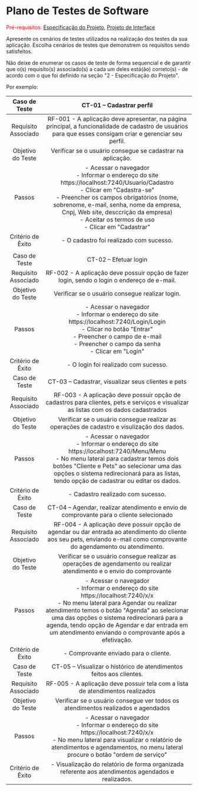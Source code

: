 # Plano de Testes de Software

<span style="color:red">Pré-requisitos: <a href="2-Especificação do Projeto.md"> Especificação do Projeto</a></span>, <a href="3-Projeto de Interface.md"> Projeto de Interface</a>

Apresente os cenários de testes utilizados na realização dos testes da sua aplicação. Escolha cenários de testes que demonstrem os requisitos sendo satisfeitos.

Não deixe de enumerar os casos de teste de forma sequencial e de garantir que o(s) requisito(s) associado(s) a cada um deles está(ão) correto(s) - de acordo com o que foi definido na seção "2 - Especificação do Projeto". 

Por exemplo:
 
| **Caso de Teste** 	| **CT-01 – Cadastrar perfil** 	|
|:---:	|:---:	|
|	Requisito Associado 	| RF-001 - A aplicação deve apresentar, na página principal, a funcionalidade de cadastro de usuários para que esses consigam criar e gerenciar seu perfil. |
| Objetivo do Teste 	| Verificar se o usuário consegue se cadastrar na aplicação. |
| Passos 	| - Acessar o navegador <br> - Informar o endereço do site https://localhost:7240/Usuario/Cadastro <br> - Clicar em "Cadastra-se" <br> - Preencher os campos obrigatórios (nome, sobrenome, e-mail, senha, nome da empresa, Cnpj, Web site, desccrição da empresa) <br> - Aceitar os termos de uso <br> - Clicar em "Cadastrar" |
|Critério de Êxito | - O cadastro foi realizado com sucesso. |
|  	|  	|
| Caso de Teste 	| CT-02 – Efetuar login	|
|Requisito Associado | RF-002	- A aplicação deve possuir opção de fazer login, sendo o login o endereço de e-mail. |
| Objetivo do Teste 	| Verificar se o usuário consegue realizar login. |
| Passos 	| - Acessar o navegador <br> - Informar o endereço do site https://localhost:7240/Login/Login<br> - Clicar no botão "Entrar" <br> - Preencher o campo de e-mail <br> - Preencher o campo da senha <br> - Clicar em "Login" |
|Critério de Êxito | - O login foi realizado com sucesso. |
| Caso de Teste 	| CT-03 – Cadastrar, visualizar seus clientes e pets 	|
|Requisito Associado | RF-003	- A aplicação deve possuir opção de cadastros para clientes, pets e serviços e visualizar as listas com os dados cadastrados|
| Objetivo do Teste 	| Verificar se o usuário consegue realizar as operações de cadastro e visulização dos dados. |
| Passos 	| - Acessar o navegador <br> - Informar o endereço do site https://localhost:7240/Menu/Menu<br> - No menu lateral para cadastrar temos dois botões "Cliente e Pets" ao selecionar uma das opções o sistema redirecionará para as listas, tendo opção de cadastrar ou editar os dados.|
|Critério de Êxito | - Cadastro realizado com sucesso. |
| Caso de Teste 	| CT-04 – Agendar, realizar atendimento e envio de comprovante para o cliente selecionado  |
|Requisito Associado | RF-004	- A aplicação deve possuir opção de agendar ou dar entrada ao atendimento do cliente aos seu pets, enviando e-mail como comprovante do agendamento ou atendimento.|
| Objetivo do Teste 	| Verificar se o usuário consegue realizar as operações de agendamento ou realizar atendimento e o envio do comprovante |
| Passos 	| - Acessar o navegador <br> - Informar o endereço do site https://localhost:7240/x/x<br> - No menu lateral para Agendar ou realizar atendimento temos o botão "Agenda" ao selecionar uma das opções o sistema redirecionará para a agenda, tendo opção de Agendar e dar entrada em um atendimento enviando o comprovante após a efetivação.|
|Critério de Êxito | - Comprovante enviado para o cliente. |
| Caso de Teste 	| CT-05 – Visualizar o histórico de atendimentos feitos aos clientes.  |
|Requisito Associado | RF-005	- A aplicação deve possuir tela com a lista de atendimentos realizados |
| Objetivo do Teste 	| Verificar se o usuário consegue ver todos os atendimentos realizados e agendados |
| Passos 	| - Acessar o navegador <br> - Informar o endereço do site https://localhost:7240/x/x<br> - No menu lateral para visualizar o relatório de atendimentos e agendamentos, no menu lateral procure o botão "ordem de serviço"|
|Critério de Êxito | - Visualização do relatório de forma organizada referente aos atendimentos agendados e realizados. |

